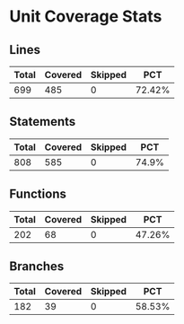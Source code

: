 # Unit Coverage Stats

## Lines

| Total | Covered | Skipped | PCT    |
| ----- | ------- | ------- | ------ |
| 699   | 485     | 0       | 72.42% |

## Statements

| Total | Covered | Skipped | PCT   |
| ----- | ------- | ------- | ----- |
| 808   | 585     | 0       | 74.9% |

## Functions

| Total | Covered | Skipped | PCT    |
| ----- | ------- | ------- | ------ |
| 202   | 68      | 0       | 47.26% |

## Branches

| Total | Covered | Skipped | PCT    |
| ----- | ------- | ------- | ------ |
| 182   | 39      | 0       | 58.53% |
